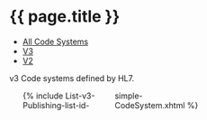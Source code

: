 # {{ page.title }}

<ul class="nav nav-tabs">
  <li><a href="codesystems.html">All Code Systems</a></li>
  <li class="active"><a href="#">V3</a></li>
  <li><a href="codesystems-v2.html">V2</a></li>
</ul>

v3 Code systems defined by HL7.

<ul style="-moz-column-count: 3; -moz-column-gap: 10px; -webkit-column-count: 3; -webkit-column-gap: 10px; column-count: 3; column-gap: 10px">
{% include List-v3-Publishing-list-id-simple-CodeSystem.xhtml %}
</table>
